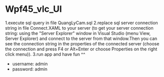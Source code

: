 # Wpf45_vlc_UI
1.execute sql query in file QuangLyCam.sql
2.replace sql server connection string in file Connect.XAML to your server
(to get your server connection string: using the "Server Explorer" window in Visual Studio (menu View, Server Explorer) and connect to the server from that window.Then you can see the connection string in the properties of the connected server (choose the connection and press F4 or Alt+Enter or choose Properties on the right click menu)).
3.run app and have fun ^^
- username: admin
- password: admin
